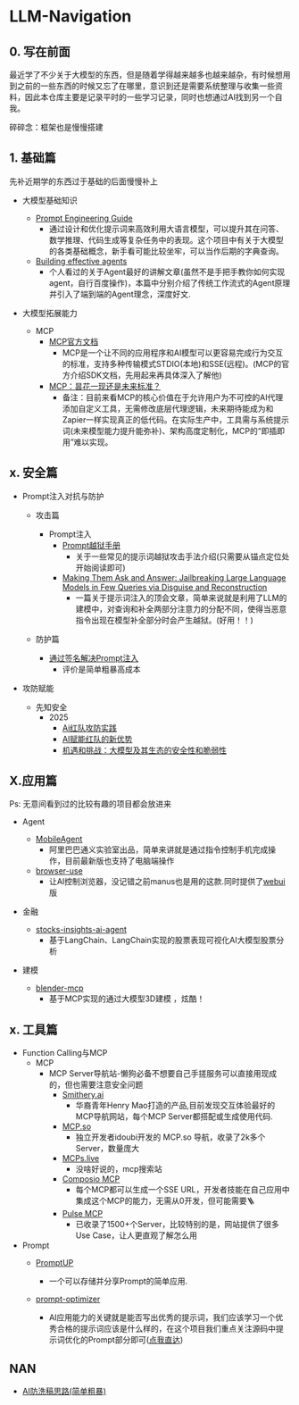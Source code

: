 # LLM-Navigation
## 0. 写在前面

最近学了不少关于大模型的东西，但是随着学得越来越多也越来越杂，有时候想用到之前的一些东西的时候又忘了在哪里，意识到还是需要系统整理与收集一些资料，因此本仓库主要是记录平时的一些学习记录，同时也想通过AI找到另一个自我。



碎碎念：框架也是慢慢搭建

## 1. 基础篇

先补近期学的东西过于基础的后面慢慢补上

- 大模型基础知识
  - [Prompt Engineering Guide](https://www.promptingguide.ai/)
    - 通过设计和优化提示词来高效利用大语言模型，可以提升其在问答、数学推理、代码生成等复杂任务中的表现。这个项目中有关于大模型的各类基础概念，新手看可能比较坐牢，可以当作后期的字典查询。
  - [Building effective agents](https://www.anthropic.com/engineering/building-effective-agents)
    - 个人看过的关于Agent最好的讲解文章(虽然不是手把手教你如何实现agent，自行百度操作)，本篇中分别介绍了传统工作流式的Agent原理并引入了端到端的Agent理念，深度好文.

- 大模型拓展能力
  - MCP
    - [MCP官方文档](https://modelcontextprotocol.io/introduction)
      - MCP是一个让不同的应用程序和AI模型可以更容易完成行为交互的标准，支持多种传输模式STDIO(本地)和SSE(远程)。(MCP的官方介绍SDK文档，先用起来再具体深入了解他)
    - [MCP：昙花一现还是未来标准？](https://blog.langchain.dev/mcp-fad-or-fixture/)
      - 备注：目前来看MCP的核心价值在于允许用户为不可控的AI代理添加自定义工具，无需修改底层代理逻辑，未来期待能成为和Zapier一样实现真正的低代码。在实际生产中，工具需与系统提示词(未来模型能力提升能弥补)、架构高度定制化，MCP的“即插即用”难以实现。

## x. 安全篇

- Prompt注入对抗与防护
  - 攻击篇
    - Prompt注入
      - [Prompt越狱手册](https://acmesec.github.io/AI/PromptJailbreakManual.html#jailbreak)
        - 关于一些常见的提示词越狱攻击手法介绍(只需要从锚点定位处开始阅读即可)
      - [Making Them Ask and Answer: Jailbreaking Large Language Models in Few Queries via Disguise and Reconstruction](https://arxiv.org/abs/2402.18104)
        - 一篇关于提示词注入的顶会文章，简单来说就是利用了LLM的建模中，对查询和补全两部分注意力的分配不同，使得当恶意指令出现在模型补全部分时会产生越狱。(好用！！)
    
  - 防护篇
    - [通过签名解决Prompt注入](https://github.com/Y4tacker/LLM-Navigation/blob/main/resources/pdf/PromptInjection/Signed-Prompt-A-New-Approach-to-Prevent-Prompt-Injection-Attacks-Against%20LLM-Integrated-Applications.pdf)
      - 评价是简单粗暴高成本
  
- 攻防赋能
  - 先知安全
    - 2025
      - [Ai红队攻防实践](https://github.com/Y4tacker/LLM-Navigation/blob/main/resources/ppt/aisec/2025%E5%B9%B4%E5%85%88%E7%9F%A5%E5%AE%89%E5%85%A8%E6%B2%99%E9%BE%99-Ai%E7%BA%A2%E9%98%9F%E6%94%BB%E9%98%B2%E5%AE%9E%E8%B7%B5.pptx)
      - [AI赋能红队的新优势](https://github.com/Y4tacker/LLM-Navigation/blob/main/resources/ppt/aisec/2025%E5%B9%B4%E5%85%88%E7%9F%A5%E5%AE%89%E5%85%A8%E6%B2%99%E9%BE%99-AI%E8%B5%8B%E8%83%BD%E7%BA%A2%E9%98%9F%E7%9A%84%E6%96%B0%E4%BC%98%E5%8A%BF.pptx)
      - [机遇和挑战：大模型及其生态的安全性和脆弱性](https://github.com/Y4tacker/LLM-Navigation/blob/main/resources/ppt/aisec/2025%E4%BA%91%E5%AE%89%E5%85%A8%E5%A4%A7%E4%BC%9A-%E6%9C%BA%E9%81%87%E5%92%8C%E6%8C%91%E6%88%98-%E5%A4%A7%E6%A8%A1%E5%9E%8B%E5%8F%8A%E5%85%B6%E7%94%9F%E6%80%81%E7%9A%84%E5%AE%89%E5%85%A8%E6%80%A7%E5%92%8C%E8%84%86%E5%BC%B1%E6%80%A7.pptx)


## X.应用篇

Ps: 无意间看到过的比较有趣的项目都会放进来

- Agent
  - [MobileAgent](https://github.com/X-PLUG/MobileAgent)
    - 阿里巴巴通义实验室出品，简单来讲就是通过指令控制手机完成操作，目前最新版也支持了电脑端操作
  - [browser-use](https://github.com/browser-use/browser-use)
    - 让AI控制浏览器，没记错之前manus也是用的这款.同时提供了[webui](https://github.com/browser-use/web-ui)版

- 金融
  - [stocks-insights-ai-agent](https://github.com/vinay-gatech/stocks-insights-ai-agent)
    - 基于LangChain、LangChain实现的股票表现可视化AI大模型股票分析
- 建模
  - [blender-mcp](https://github.com/ahujasid/blender-mcp)
    - 基于MCP实现的通过大模型3D建模 ，炫酷！

## x. 工具篇

- Function Calling与MCP
  - MCP
    - MCP Server导航站-懒狗必备不想要自己手搓服务可以直接用现成的，但也需要注意安全问题
      - [Smithery.ai](https://smithery.ai)
        - 华裔青年Henry Mao打造的产品,目前发现交互体验最好的MCP导航网站，每个MCP Server都搭配或生成使用代码.
      - [MCP.so](https://mcp.so/)
        - 独立开发者idoubi开发的 MCP.so 导航，收录了2k多个Server，数量庞大
      - [MCPs.live](http://mcps.live/)
        - 没啥好说的，mcp搜索站
      - [Composio MCP](https://mcp.composio.dev/)
        - 每个MCP都可以生成一个SSE URL，开发者技能在自己应用中集成这个MCP的能力，无需从0开发，但可能需要🪜
      - [Pulse MCP](https://www.pulsemcp.com/)
        - 已收录了1500+个Server，比较特别的是，网站提供了很多Use Case，让人更直观了解怎么用
- Prompt
  - [PromptUP](https://promptup.net/)
    - 一个可以存储并分享Prompt的简单应用.
  
  - [prompt-optimizer](https://github.com/linshenkx/prompt-optimizer)
    - AI应用能力的关键就是能否写出优秀的提示词，我们应该学习一个优秀合格的提示词应该是什么样的，在这个项目我们重点关注源码中提示词优化的Prompt部分即可([点我直达](https://github.com/linshenkx/prompt-optimizer/blob/master/packages/core/src/services/template/defaults.ts))
  


## NAN

- [AI防洗稿思路(简单粗暴)](https://mp.weixin.qq.com/s/xO8Zuq26_EYdbv4TWF-YZQ)

